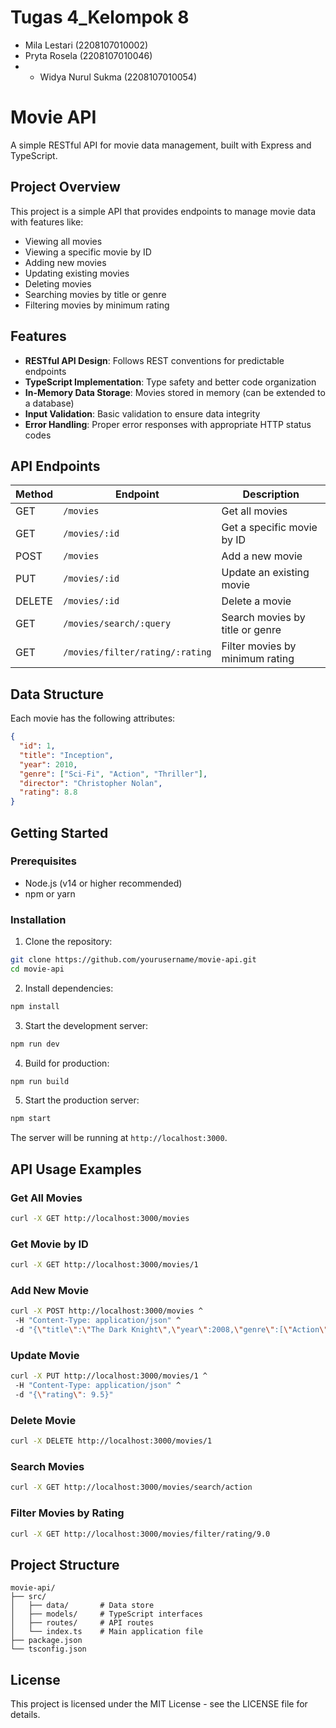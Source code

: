# Tugas 4_Kelompok 8
- Mila Lestari (2208107010002)
- Pryta Rosela (2208107010046)
- - Widya Nurul Sukma (2208107010054)

# Movie API

A simple RESTful API for movie data management, built with Express and TypeScript.

## Project Overview

This project is a simple API that provides endpoints to manage movie data with features like:
- Viewing all movies
- Viewing a specific movie by ID
- Adding new movies
- Updating existing movies
- Deleting movies
- Searching movies by title or genre
- Filtering movies by minimum rating

## Features

- **RESTful API Design**: Follows REST conventions for predictable endpoints
- **TypeScript Implementation**: Type safety and better code organization
- **In-Memory Data Storage**: Movies stored in memory (can be extended to a database)
- **Input Validation**: Basic validation to ensure data integrity
- **Error Handling**: Proper error responses with appropriate HTTP status codes

## API Endpoints

| Method | Endpoint | Description |
|--------|----------|-------------|
| GET | `/movies` | Get all movies |
| GET | `/movies/:id` | Get a specific movie by ID |
| POST | `/movies` | Add a new movie |
| PUT | `/movies/:id` | Update an existing movie |
| DELETE | `/movies/:id` | Delete a movie |
| GET | `/movies/search/:query` | Search movies by title or genre |
| GET | `/movies/filter/rating/:rating` | Filter movies by minimum rating |

## Data Structure

Each movie has the following attributes:
```json
{
  "id": 1,
  "title": "Inception",
  "year": 2010,
  "genre": ["Sci-Fi", "Action", "Thriller"],
  "director": "Christopher Nolan",
  "rating": 8.8
}
```

## Getting Started

### Prerequisites
- Node.js (v14 or higher recommended)
- npm or yarn

### Installation

1. Clone the repository:
```bash
git clone https://github.com/yourusername/movie-api.git
cd movie-api
```

2. Install dependencies:
```bash
npm install
```

3. Start the development server:
```bash
npm run dev
```

4. Build for production:
```bash
npm run build
```

5. Start the production server:
```bash
npm start
```

The server will be running at `http://localhost:3000`.

## API Usage Examples

### Get All Movies
```bash
curl -X GET http://localhost:3000/movies
```

### Get Movie by ID
```bash
curl -X GET http://localhost:3000/movies/1
```

### Add New Movie
```bash
curl -X POST http://localhost:3000/movies ^
 -H "Content-Type: application/json" ^
 -d "{\"title\":\"The Dark Knight\",\"year\":2008,\"genre\":[\"Action\",\"Crime\",\"Drama\"],\"director\":\"Christopher Nolan\",\"rating\":9.0}"
```

### Update Movie
```bash
curl -X PUT http://localhost:3000/movies/1 ^
 -H "Content-Type: application/json" ^
 -d "{\"rating\": 9.5}"
```

### Delete Movie
```bash
curl -X DELETE http://localhost:3000/movies/1
```

### Search Movies
```bash
curl -X GET http://localhost:3000/movies/search/action
```

### Filter Movies by Rating
```bash
curl -X GET http://localhost:3000/movies/filter/rating/9.0
```

## Project Structure
```
movie-api/
├── src/
│   ├── data/       # Data store
│   ├── models/     # TypeScript interfaces
│   ├── routes/     # API routes
│   └── index.ts    # Main application file
├── package.json
└── tsconfig.json
```

## License

This project is licensed under the MIT License - see the LICENSE file for details.
